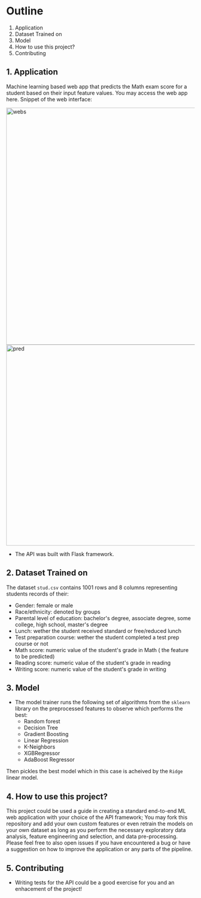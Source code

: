 # Outline

 1. Application
 2. Dataset Trained on
 3. Model
 4. How to use this project? 
 5. Contributing


## 1. Application
Machine learning based web app that predicts the Math exam score for a student based on their input feature values. You may access the web app here.
Snippet of the web interface:

<img width="632" alt="webs" src="https://github.com/AsmaaMHadir/Students-Performance-Prediction/assets/46932156/ac2b70d0-2984-4a58-9377-3edd57a662a5">
<img width="536" alt="pred" src="https://github.com/AsmaaMHadir/Students-Performance-Prediction/assets/46932156/f68fef5e-7c60-42e2-8ae6-a072a13362e9">

- The API was built with Flask framework. 


## 2. Dataset Trained on

The dataset `stud.csv` contains 1001 rows and 8 columns representing students records of their:

- Gender: female or male
- Race/ethnicity: denoted by groups
- Parental level of education: bachelor's degree, associate degree, some college, high school, master's degree
- Lunch: wether the student received standard or free/reduced lunch
- Test preparation course: wether the student completed a test prep course or not
- Math score: numeric value of the student's grade in Math ( the feature to be predicted)
- Reading score: numeric value of the student's grade in reading
- Writing score: numeric value of the student's grade in writing

## 3. Model

- The model trainer runs the following set of algorithms from the `sklearn` library on the preprocessed features to observe which performs the best:
    - Random forest
    - Decision Tree
    - Gradient Boosting
    - Linear Regression
    - K-Neighbors
    - XGBRegressor
    - AdaBoost Regressor
  
Then pickles the best model which in this case is acheived by the `Ridge` linear model.

## 4. How to use this project?

This project could be used a guide in creating a standard end-to-end ML web application with your choice of the API framework; You may fork this repository and add your own custom features or even retrain the models on your own dataset as long as you perform the necessary exploratory data analysis, feature engineering and selection, and data pre-processing. Please feel free to also open issues if you have encountered a bug or have a suggestion on how to improve the application or any parts of the pipeline.

## 5. Contributing

- Writing tests for the API could be a good exercise for you and an enhacement of the project!
